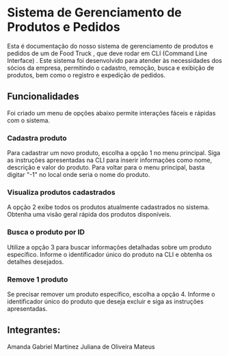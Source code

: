 # Sistema de Gerenciamento de Produtos e Pedidos
Esta é documentação do nosso sistema de gerenciamento de produtos e pedidos de um de Food Truck , que deve rodar em CLI (Command Line Interface) . 
Este sistema foi desenvolvido para atender às necessidades dos sócios da empresa, permitindo o cadastro, remoção, busca e exibição de produtos, bem como o registro e expedição de pedidos.

## Funcionalidades
Foi criado um menu de opções abaixo permite interações fáceis e rápidas com o sistema.

### Cadastra produto
Para cadastrar um novo produto, escolha a opção 1 no menu principal. Siga as instruções apresentadas na CLI para inserir informações como nome, descrição e valor do produto.
Para voltar para o menu principal, basta digitar "-1" no local onde seria o nome do produto.

### Visualiza produtos cadastrados
A opção 2 exibe todos os produtos atualmente cadastrados no sistema. Obtenha uma visão geral rápida dos produtos disponíveis.

### Busca o produto por ID
Utilize a opção 3 para buscar informações detalhadas sobre um produto específico. Informe o identificador único do produto na CLI e obtenha os detalhes desejados.

### Remove 1 produto
Se precisar remover um produto específico, escolha a opção 4. Informe o identificador único do produto que deseja excluir e siga as instruções apresentadas.

### 

## Integrantes:
Amanda
Gabriel Martinez
Juliana de Oliveira
Mateus

